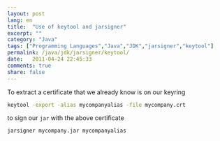 ```yaml
---
layout: post
lang: en
title:  "Use of keytool and jarsigner"
excerpt: ""
category: "Java"
tags: ["Programming Languages","Java","JDK","jarsigner","keytool"]
permalink: /java/jdk/jarsigner/keytool/
date:   2011-04-24 22:45:33
comments: true
share: false
---
```


To extract a certificate that we already know is on our keyring

```bash
keytool -export -alias mycompanyalias -file mycompany.crt
```

to sign our `jar` with the above certificate

```bash
jarsigner mycompany.jar mycompanyalias
```